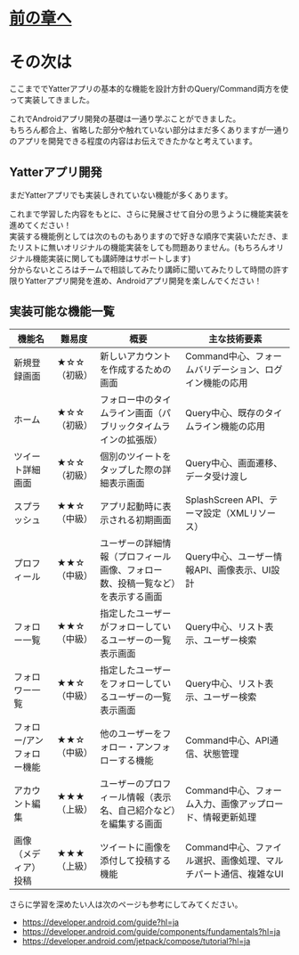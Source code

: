 # [前の章へ](../4.ツイート/3_導線実装.md)
# その次は

ここまででYatterアプリの基本的な機能を設計方針のQuery/Command両方を使って実装してきました。  

これでAndroidアプリ開発の基礎は一通り学ぶことができました。  
もちろん都合上、省略した部分や触れていない部分はまだ多くありますが一通りのアプリを開発できる程度の内容はお伝えできたかなと考えています。  

## Yatterアプリ開発

まだYatterアプリでも実装しきれていない機能が多くあります。  

これまで学習した内容をもとに、さらに発展させて自分の思うように機能実装を進めてください！  
実装する機能例としては次のものもありますので好きな順序で実装いただき、またリストに無いオリジナルの機能実装をしても問題ありません。(もちろんオリジナル機能実装に関しても講師陣はサポートします)  
分からないところはチームで相談してみたり講師に聞いてみたりして時間の許す限りYatterアプリ開発を進め、Androidアプリ開発を楽しんでください！  

## 実装可能な機能一覧

| 機能名 | 難易度 | 概要 | 主な技術要素 |
|--------|--------|------|-------------|
| 新規登録画面 | ★☆☆（初級） | 新しいアカウントを作成するための画面 | Command中心、フォームバリデーション、ログイン機能の応用 |
| ホーム | ★☆☆（初級） | フォロー中のタイムライン画面（パブリックタイムラインの拡張版） | Query中心、既存のタイムライン機能の応用 |
| ツイート詳細画面 | ★☆☆（初級） | 個別のツイートをタップした際の詳細表示画面 | Query中心、画面遷移、データ受け渡し |
| スプラッシュ | ★★☆（中級） | アプリ起動時に表示される初期画面 | SplashScreen API、テーマ設定（XMLリソース） |
| プロフィール | ★★☆（中級） | ユーザーの詳細情報（プロフィール画像、フォロー数、投稿一覧など）を表示する画面 | Query中心、ユーザー情報API、画像表示、UI設計 |
| フォロー一覧 | ★★☆（中級） | 指定したユーザーがフォローしているユーザーの一覧表示画面 | Query中心、リスト表示、ユーザー検索 |
| フォロワー一覧 | ★★☆（中級） | 指定したユーザーをフォローしているユーザーの一覧表示画面 | Query中心、リスト表示、ユーザー検索 |
| フォロー/アンフォロー機能 | ★★☆（中級） | 他のユーザーをフォロー・アンフォローする機能 | Command中心、API通信、状態管理 |
| アカウント編集 | ★★★（上級） | ユーザーのプロフィール情報（表示名、自己紹介など）を編集する画面 | Command中心、フォーム入力、画像アップロード、情報更新処理 |
| 画像（メディア）投稿 | ★★★（上級） | ツイートに画像を添付して投稿する機能 | Command中心、ファイル選択、画像処理、マルチパート通信、複雑なUI |

さらに学習を深めたい人は次のページも参考にしてみてください。  
- https://developer.android.com/guide?hl=ja
- https://developer.android.com/guide/components/fundamentals?hl=ja
- https://developer.android.com/jetpack/compose/tutorial?hl=ja


